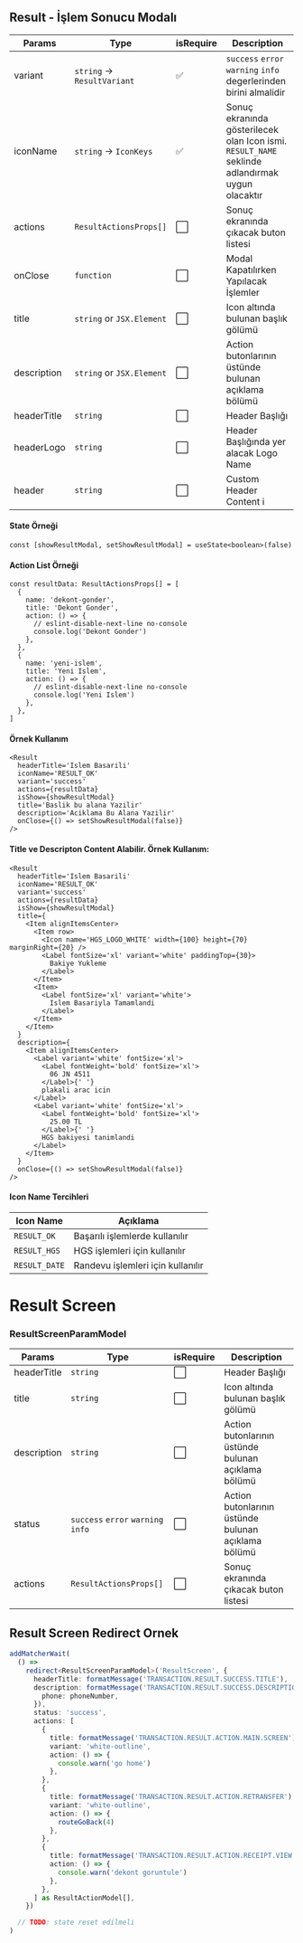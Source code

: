 ## Result - İşlem Sonucu Modalı

| Params      | Type                        | isRequire            | Description                                                                                     |
| ----------- | --------------------------- | -------------------- | ----------------------------------------------------------------------------------------------- |
| variant     | `string` -> `ResultVariant` | :white_check_mark:   | `success` `error` `warning` `info` degerlerinden birini almalidir                               |
| iconName    | `string` -> `IconKeys`      | :white_check_mark:   | Sonuç ekranında gösterilecek olan Icon ismi. `RESULT_NAME` seklinde adlandırmak uygun olacaktır |
| actions     | `ResultActionsProps[]`      | :white_large_square: | Sonuç ekranında çıkacak buton listesi                                                           |
| onClose     | `function`                  | :white_large_square: | Modal Kapatılırken Yapılacak İşlemler                                                           |
| title       | `string` or `JSX.Element`   | :white_large_square: | Icon altında bulunan başlık gölümü                                                              |
| description | `string` or `JSX.Element`   | :white_large_square: | Action butonlarının üstünde bulunan açıklama bölümü                                             |
| headerTitle | `string`                    | :white_large_square: | Header Başlığı                                                                                  |
| headerLogo  | `string`                    | :white_large_square: | Header Başlığında yer alacak Logo Name                                                          |
| header      | `string`                    | :white_large_square: | Custom Header Content i                                                                         |

#### State Örneği

```tsx
const [showResultModal, setShowResultModal] = useState<boolean>(false)
```

#### Action List Örneği

```tsx
const resultData: ResultActionsProps[] = [
  {
    name: 'dekont-gonder',
    title: 'Dekont Gonder',
    action: () => {
      // eslint-disable-next-line no-console
      console.log('Dekont Gonder')
    },
  },
  {
    name: 'yeni-islem',
    title: 'Yeni Islem',
    action: () => {
      // eslint-disable-next-line no-console
      console.log('Yeni Islem')
    },
  },
]
```

#### Örnek Kullanım

```tsx
<Result
  headerTitle='Islem Basarili'
  iconName='RESULT_OK'
  variant='success'
  actions={resultData}
  isShow={showResultModal}
  title='Baslik bu alana Yazilir'
  description='Aciklama Bu Alana Yazilir'
  onClose={() => setShowResultModal(false)}
/>
```

#### Title ve Descripton Content Alabilir. Örnek Kullanım:

```tsx
<Result
  headerTitle='Islem Basarili'
  iconName='RESULT_OK'
  variant='success'
  actions={resultData}
  isShow={showResultModal}
  title={
    <Item alignItemsCenter>
      <Item row>
        <Icon name='HGS_LOGO_WHITE' width={100} height={70} marginRight={20} />
        <Label fontSize='xl' variant='white' paddingTop={30}>
          Bakiye Yukleme
        </Label>
      </Item>
      <Item>
        <Label fontSize='xl' variant='white'>
          Islem Basariyla Tamamlandi
        </Label>
      </Item>
    </Item>
  }
  description={
    <Item alignItemsCenter>
      <Label variant='white' fontSize='xl'>
        <Label fontWeight='bold' fontSize='xl'>
          06 JN 4511
        </Label>{' '}
        plakali arac icin
      </Label>
      <Label variant='white' fontSize='xl'>
        <Label fontWeight='bold' fontSize='xl'>
          25.00 TL
        </Label>{' '}
        HGS bakiyesi tanimlandi
      </Label>
    </Item>
  }
  onClose={() => setShowResultModal(false)}
/>
```

#### Icon Name Tercihleri

| Icon Name     | Açıklama                          |
| ------------- | --------------------------------- |
| `RESULT_OK`   | Başarılı işlemlerde kullanılır    |
| `RESULT_HGS`  | HGS işlemleri için kullanılır     |
| `RESULT_DATE` | Randevu işlemleri için kullanılır |

# Result Screen

### ResultScreenParamModel

| Params      | Type                               | isRequire            | Description                                         |
| ----------- | ---------------------------------- | -------------------- | --------------------------------------------------- |
| headerTitle | `string`                           | :white_large_square: | Header Başlığı                                      |
| title       | `string`                           | :white_large_square: | Icon altında bulunan başlık gölümü                  |
| description | `string`                           | :white_large_square: | Action butonlarının üstünde bulunan açıklama bölümü |
| status      | `success` `error` `warning` `info` | :white_large_square: | Action butonlarının üstünde bulunan açıklama bölümü |
| actions     | `ResultActionsProps[]`             | :white_large_square: | Sonuç ekranında çıkacak buton listesi               |

## Result Screen Redirect Ornek

```ts
addMatcherWait(
  () =>
    redirect<ResultScreenParamModel>('ResultScreen', {
      headerTitle: formatMessage('TRANSACTION.RESULT.SUCCESS.TITLE'),
      description: formatMessage('TRANSACTION.RESULT.SUCCESS.DESCRIPTION.MOBILE.TRANSFER', {
        phone: phoneNumber,
      }),
      status: 'success',
      actions: [
        {
          title: formatMessage('TRANSACTION.RESULT.ACTION.MAIN.SCREEN'),
          variant: 'white-outline',
          action: () => {
            console.warn('go home')
          },
        },
        {
          title: formatMessage('TRANSACTION.RESULT.ACTION.RETRANSFER'),
          variant: 'white-outline',
          action: () => {
            routeGoBack(4)
          },
        },
        {
          title: formatMessage('TRANSACTION.RESULT.ACTION.RECEIPT.VIEW.OR.SHARE'),
          action: () => {
            console.warn('dekont goruntule')
          },
        },
      ] as ResultActionModel[],
    })

  // TODO: state reset edilmeli
)
```
